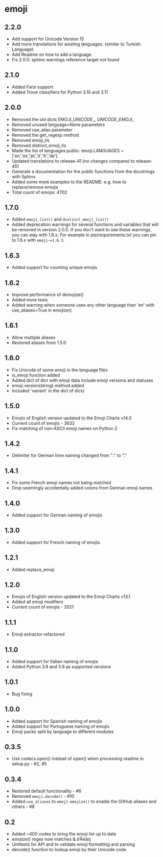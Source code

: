 emoji
=====

2.2.0
-----
* Add support for Unicode Version 15
* Add more translations for existing languages: (similar to Turkish Language)
* Add Readme on how to add a language
* Fix 2.0.0: sphinx warnings reference target not found

2.1.0
-----
* Added Farsi support
* Added Trove classifiers for Python 3.10 and 3.11

2.0.0
-----
* Removed the old dicts EMOJI_UNICODE_*, UNICODE_EMOJI_*
* Removed unused language=None parameters
* Removed use_alias parameter
* Removed the get_regexp method
* Removed emoji_lis
* Removed distinct_emoji_lis
* Made the list of languages public: emoji.LANGUAGES = ['en','es','pt','it','fr','de']
* Updated translations to release-41 (no changes compared to release-40)
* Generate a documentation for the public functions from the docstrings with Sphinx
* Added some more examples to the README: e.g. how to replace/remove emojis
* Total count of emojis:  4702

1.7.0
-----
* Added `emoji_list()` and `distinct_emoji_list()`
* Added deprecation warnings for several functions and variables that will be removed in version 2.0.0.
  If you don't want to see these warnings, you can stay with 1.6.x. For example in pip/requirements.txt you can pin to 1.6.x with `emoji~=1.6.3`.

1.6.3
-----
* Added support for counting unique emojis

1.6.2
-----
* Improve performance of demojize()
* Added more tests
* Added warning when someone uses any other language than 'en' with use_aliases=True in emojize()

1.6.1
-----
* Allow multiple aliases
* Restored aliases from 1.5.0

1.6.0
-----
* Fix Unicode of some emoji in the language files
* is_emoji function added
* Added dict of dict with emoji data include emoji versions and statuses
* emoji.version(string) method added
* Included 'variant' in the dict of dicts

1.5.0
-----
* Emojis of English version updated to the Emoji Charts v14.0
* Current count of emojis - 3633
* Fix matching of non-ASCII emoji names on Python 2

1.4.2
-----
* Delimiter for German time naming changed from ":" to "."

1.4.1
-----
* Fix some French emoji names not being matched
* Drop seemingly accidentally added colons from German emoji names

1.4.0
-----
* Added support for German naming of emojis

1.3.0
-----
* Added support for French naming of emojis

1.2.1
-----
* Added replace_emoji

1.2.0
-----
* Emojis of English version updated to the Emoji Charts v13.1
* Added all emoji modifiers
* Current count of emojis - 3521

1.1.1
-----
* Emoji extractor refactored 

1.1.0
-----
* Added support for Italian naming of emojis
* Added Python 3.8 and 3.9 as supported versions

1.0.1
-----
* Bug fixing

1.0.0
-----
* Added support for Spanish naming of emojis
* Added support for Portuguese naming of emojis
* Emoji packs split by language to different modules

0.3.5
-----
* Use codecs.open() instead of open() when processing readme in setup.py - #2, #5

0.3.4
-----
* Restored default functionality - #6
* Removed `emoji.decode()` - #10
* Added `use_aliases` to `emoji.emojize()` to enable the GitHub aliases and others - #8

0.2
---
* Added ~400 codes to bring the emoji list up to date
* emojize() regex now matches &.ô’Åéãíç
* Unittests for API and to validate emoji formatting and parsing
* decode() function to lookup emoji by their Unicode code
